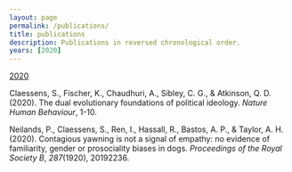 ```yaml
---
layout: page
permalink: /publications/
title: publications
description: Publications in reversed chronological order.
years: [2020]
---
```


<u>2020</u>

Claessens, S., Fischer, K., Chaudhuri, A., Sibley, C. G., & Atkinson, Q. D. (2020). The dual evolutionary foundations of political ideology. <i>Nature Human Behaviour</i>, 1-10.

Neilands, P., Claessens, S., Ren, I., Hassall, R., Bastos, A. P., & Taylor, A. H. (2020). Contagious yawning is not a signal of empathy: no evidence of familiarity, gender or prosociality biases in dogs. <i>Proceedings of the Royal Society B</i>, <i>287</i>(1920), 20192236.